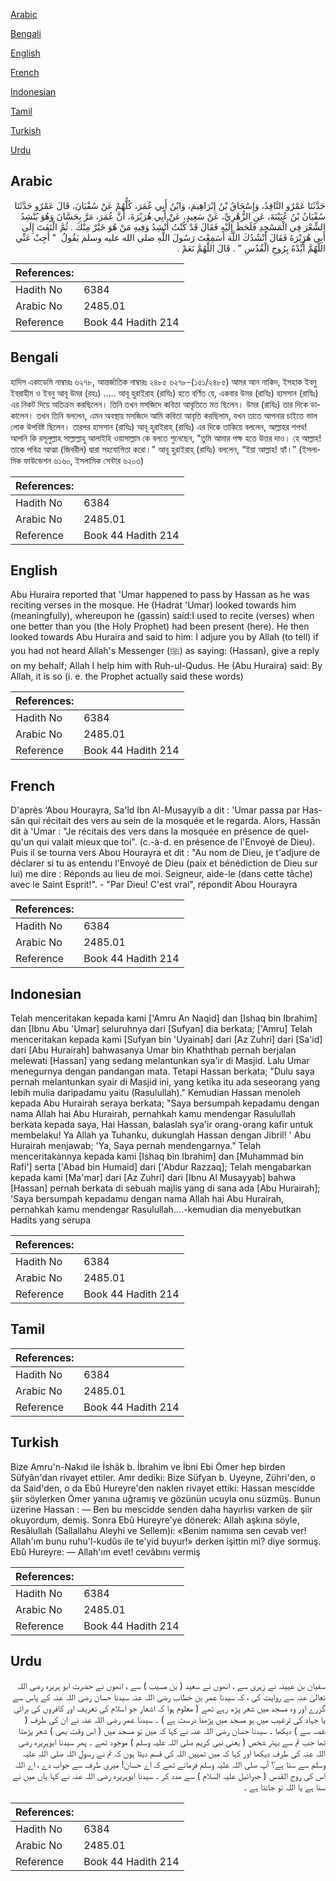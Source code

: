 [Arabic](#arabic)

[Bengali](#bengali)

[English](#english)

[French](#french)

[Indonesian](#indonesian)

[Tamil](#tamil)

[Turkish](#turkish)

[Urdu](#urdu)

## Arabic


<div dir="rtl" lang="ar" style={{fontSize:'larger',backgroundColor:'#f8f9fa',padding:20}}>
حَدَّثَنَا عَمْرٌو النَّاقِدُ، وَإِسْحَاقُ بْنُ إِبْرَاهِيمَ، وَابْنُ أَبِي عُمَرَ، كُلُّهُمْ عَنْ سُفْيَانَ، قَالَ عَمْرٌو حَدَّثَنَا سُفْيَانُ بْنُ عُيَيْنَةَ، عَنِ الزُّهْرِيِّ، عَنْ سَعِيدٍ، عَنْ أَبِي هُرَيْرَةَ، أَنَّ عُمَرَ، مَرَّ بِحَسَّانَ وَهُوَ يُنْشِدُ الشِّعْرَ فِي الْمَسْجِدِ فَلَحَظَ إِلَيْهِ فَقَالَ قَدْ كُنْتُ أُنْشِدُ وَفِيهِ مَنْ هُوَ خَيْرٌ مِنْكَ ‏.‏ ثُمَّ الْتَفَتَ إِلَى أَبِي هُرَيْرَةَ فَقَالَ أَنْشُدُكَ اللَّهَ أَسَمِعْتَ رَسُولَ اللَّهِ صلى الله عليه وسلم يَقُولُ ‏ "‏ أَجِبْ عَنِّي اللَّهُمَّ أَيِّدْهُ بِرُوحِ الْقُدُسِ ‏"‏ ‏.‏ قَالَ اللَّهُمَّ نَعَمْ ‏.‏
</div>
<div style={{backgroundColor:'#f8f9fa',padding:20, marginBottom: 10}}><table> <thead> <tr> <th>References:</th> <th></th> </tr> </thead> <tbody><tr><td>Hadith No</td><td>6384</td></tr><tr><td>Arabic No</td><td>2485.01</td></tr><tr><td>Reference</td><td>Book 44 Hadith 214</td></tr></tbody></table></div>

## Bengali


<div dir="ltr" lang="bn" style={{fontSize:'larger',backgroundColor:'#f8f9fa',padding:20}}>
হাদিস একাডেমি নাম্বারঃ ৬২৭৮, আন্তর্জাতিক নাম্বারঃ ২৪৮৫ ৬২৭৮-(১৫১/২৪৮৫) আমর আন নাকিদ, ইসহাক ইবনু ইবরাহীম ও ইবনু আবূ উমর (রহঃ) ..... আবূ হুরাইরাহ (রাযিঃ) হতে বর্ণিত যে, একবার উমর (রাযিঃ) হাসসান (রাযিঃ) এর নিকট দিয়ে অতিক্রম করছিলেন। তিনি তখন মসজিদে কবিতা আবৃতিতে মত্ত ছিলেন। উমর (রাযিঃ) তার দিকে ডাকালেন। তখন তিনি বললেন, এমন অবস্থায় মসজিদে আমি কবিতা আবৃতি করছিলাম, যখন তাতে আপনার চাইতে ভাল লোক উপবিষ্ট ছিলেন। তারপর হাসসান (রাযিঃ) আবূ হুরাইরাহ্ (রাযিঃ) এর দিকে তাকিয়ে বললেন, আল্লাহর শপথ! আপনি কি রসূলুল্লাহ সাল্লাল্লাহু আলাইহি ওয়াসাল্লাম কে বলতে শুনেছেন, "তুমি আমার পক্ষ হতে উত্তর দাও। হে আল্লাহ! তাকে পবিত্র আত্মা (জিবরীল) দ্বারা সহযোগিতা করো।" আবূ হুরাইরাহ্ (রাযিঃ) বললেন, “ইয়া আল্লাহ! হ্যাঁ।” (ইসলামিক ফাউন্ডেশন ৬১৬০, ইসলামিক সেন্টার ৬২০৩)
</div>
<div style={{backgroundColor:'#f8f9fa',padding:20, marginBottom: 10}}><table> <thead> <tr> <th>References:</th> <th></th> </tr> </thead> <tbody><tr><td>Hadith No</td><td>6384</td></tr><tr><td>Arabic No</td><td>2485.01</td></tr><tr><td>Reference</td><td>Book 44 Hadith 214</td></tr></tbody></table></div>

## English


<div dir="ltr" lang="en" style={{fontSize:'larger',backgroundColor:'#f8f9fa',padding:20}}>
Abu Huraira reported that 'Umar happened to pass by Hassan as he was reciting verses in the mosque. He (Hadrat 'Umar) looked towards him (meaningfully), whereupon he (gassin) said:I used to recite (verses) when one better than you (the Holy Prophet) had been present (here). He then looked towards Abu Huraira and said to him: I adjure you by Allah (to tell) if you had not heard Allah's Messenger (ﷺ) as saying: (Hassan), give a reply on my behalf; Allah I help him with Ruh-ul-Qudus. He (Abu Huraira) said: By Allah, it is so (i. e. the Prophet actually said these words)
</div>
<div style={{backgroundColor:'#f8f9fa',padding:20, marginBottom: 10}}><table> <thead> <tr> <th>References:</th> <th></th> </tr> </thead> <tbody><tr><td>Hadith No</td><td>6384</td></tr><tr><td>Arabic No</td><td>2485.01</td></tr><tr><td>Reference</td><td>Book 44 Hadith 214</td></tr></tbody></table></div>

## French


<div dir="ltr" lang="fr" style={{fontSize:'larger',backgroundColor:'#f8f9fa',padding:20}}>
D'après ‘Abou Hourayra, Sa'îd Ibn Al-Musayyib a dit : 'Umar passa par Hassân qui récitait des vers au sein de la mosquée et le regarda. Alors, Hassân dit à 'Umar : "Je récitais des vers dans la mosquée en présence de quelqu'un qui valait mieux que toi". (c.-à-d. en présence de l'Envoyé de Dieu). Puis il se tourna vers Abou Hourayra et dit : "Au nom de Dieu, je t'adjure de déclarer si tu as entendu l'Envoyé de Dieu (paix et bénédiction de Dieu sur lui) me dire : Réponds au lieu de moi. Seigneur, aide-le (dans cette tâche) avec le Saint Esprit!". - "Par Dieu! C'est vrai", répondit Abou Hourayra
</div>
<div style={{backgroundColor:'#f8f9fa',padding:20, marginBottom: 10}}><table> <thead> <tr> <th>References:</th> <th></th> </tr> </thead> <tbody><tr><td>Hadith No</td><td>6384</td></tr><tr><td>Arabic No</td><td>2485.01</td></tr><tr><td>Reference</td><td>Book 44 Hadith 214</td></tr></tbody></table></div>

## Indonesian


<div dir="ltr" lang="id" style={{fontSize:'larger',backgroundColor:'#f8f9fa',padding:20}}>
Telah menceritakan kepada kami ['Amru An Naqid] dan [Ishaq bin Ibrahim] dan [Ibnu Abu 'Umar] seluruhnya dari [Sufyan] dia berkata; ['Amru] Telah menceritakan kepada kami [Sufyan bin 'Uyainah] dari [Az Zuhri] dari [Sa'id] dari [Abu Hurairah] bahwasanya Umar bin Khaththab pernah berjalan melewati [Hassan] yang sedang melantunkan sya'ir di Masjid. Lalu Umar menegurnya dengan pandangan mata. Tetapi Hassan berkata; "Dulu saya pernah melantunkan syair di Masjid ini, yang ketika itu ada seseorang yang lebih mulia daripadamu yaitu (Rasulullah)." Kemudian Hassan menoleh kepada Abu Hurairah seraya berkata; "Saya bersumpah kepadamu dengan nama Allah hai Abu Hurairah, pernahkah kamu mendengar Rasulullah berkata kepada saya, Hai Hassan, balaslah sya'ir orang-orang kafir untuk membelaku! Ya Allah ya Tuhanku, dukunglah Hassan dengan Jibril! ' Abu Hurairah menjawab; 'Ya, Saya pernah mendengarnya." Telah menceritakannya kepada kami [Ishaq bin Ibrahim] dan [Muhammad bin Rafi'] serta ['Abad bin Humaid] dari ['Abdur Razzaq]; Telah mengabarkan kepada kami [Ma'mar] dari [Az Zuhri] dari [Ibnu Al Musayyab] bahwa [Hassan] pernah berkata di sebuah majlis yang di sana ada [Abu Hurairah]; 'Saya bersumpah kepadamu dengan nama Allah hai Abu Hurairah, pernahkah kamu mendengar Rasulullah….-kemudian dia menyebutkan Hadits yang serupa
</div>
<div style={{backgroundColor:'#f8f9fa',padding:20, marginBottom: 10}}><table> <thead> <tr> <th>References:</th> <th></th> </tr> </thead> <tbody><tr><td>Hadith No</td><td>6384</td></tr><tr><td>Arabic No</td><td>2485.01</td></tr><tr><td>Reference</td><td>Book 44 Hadith 214</td></tr></tbody></table></div>

## Tamil


<div dir="ltr" lang="ta" style={{fontSize:'larger',backgroundColor:'#f8f9fa',padding:20}}>

</div>
<div style={{backgroundColor:'#f8f9fa',padding:20, marginBottom: 10}}><table> <thead> <tr> <th>References:</th> <th></th> </tr> </thead> <tbody><tr><td>Hadith No</td><td>6384</td></tr><tr><td>Arabic No</td><td>2485.01</td></tr><tr><td>Reference</td><td>Book 44 Hadith 214</td></tr></tbody></table></div>

## Turkish


<div dir="ltr" lang="tr" style={{fontSize:'larger',backgroundColor:'#f8f9fa',padding:20}}>
Bize Amru'n-Nakıd ile İshâk b. İbrahim ve İbni Ebi Ömer hep birden Süfyân'dan rivayet ettiler. Amr dediki: Bize Süfyan b. Uyeyne, Zühri'den, o da Said'den, o da Ebû Hureyre'den naklen rivayet ettiki: Hassan mescidde şiir söylerken Ömer yanına uğramış ve gözünün ucuyla onu süzmüş. Bunun üzerine Hassan : — Ben bu mescidde senden daha hayırlısı varken de şiir okuyordum, demiş. Sonra Ebû Hureyre'ye dönerek: Allah aşkına söyle, Resâlullah (Sallallahu Aleyhi ve Sellem)i: «Benim namıma sen cevab ver! Allah'ım bunu ruhu'l-kudûs ile te'yid buyur!» derken işittin mi? diye sormuş. Ebû Hureyre: — Allah'ım evet! cevâbını vermiş
</div>
<div style={{backgroundColor:'#f8f9fa',padding:20, marginBottom: 10}}><table> <thead> <tr> <th>References:</th> <th></th> </tr> </thead> <tbody><tr><td>Hadith No</td><td>6384</td></tr><tr><td>Arabic No</td><td>2485.01</td></tr><tr><td>Reference</td><td>Book 44 Hadith 214</td></tr></tbody></table></div>

## Urdu


<div dir="rtl" lang="ur" style={{fontSize:'larger',backgroundColor:'#f8f9fa',padding:20}}>
سفیان بن عیینہ نے زہری سے ، انھوں نے سعید ( بن مسیب ) سے ، انھوں نے حضرت ابو ہریرہ رضی اللہ تعالیٰ عنہ سے روایت کی ، کہ سیدنا عمر بن خطاب رضی اللہ عنہ سیدنا حسان رضی اللہ عنہ کے پاس سے گزرے اور وہ مسجد میں شعر پڑھ رہے تھے ( معلوم ہوا کہ اشعار جو اسلام کی تعریف اور کافروں کی برائی یا جہاد کی ترغیب میں ہو مسجد میں پڑھنا درست ہے ) ۔ سیدنا عمر رضی اللہ عنہ نے ان کی طرف ( غصہ سے ) دیکھا ۔ سیدنا حسان رضی اللہ عنہ نے کہا کہ میں تو مسجد میں ( اس وقت بھی ) شعر پڑھتا تھا جب تم سے بہتر شخص ( یعنی نبی کریم صلی اللہ علیہ وسلم ) موجود تھے ۔ پھر سیدنا ابوہریرہ رضی اللہ عنہ کی طرف دیکھا اور کہا کہ میں تمہیں اللہ کی قسم دیتا ہوں کہ تم نے رسول اللہ صلی اللہ علیہ وسلم سے سنا ہے؟ آپ صلی اللہ علیہ وسلم فرماتے تھے کہ اے حسان! میری طرف سے جواب دے ، اے اللہ اس کی روح القدس ( جبرائیل علیہ السلام ) سے مدد کر ۔ سیدنا ابوہریرہ رضی اللہ عنہ نے کہا ہاں میں نے سنا ہے یا اللہ تو جانتا ہے ۔
</div>
<div style={{backgroundColor:'#f8f9fa',padding:20, marginBottom: 10}}><table> <thead> <tr> <th>References:</th> <th></th> </tr> </thead> <tbody><tr><td>Hadith No</td><td>6384</td></tr><tr><td>Arabic No</td><td>2485.01</td></tr><tr><td>Reference</td><td>Book 44 Hadith 214</td></tr></tbody></table></div>